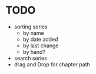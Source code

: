 # TODO

- sorting series
    - by name
    - by date added
    - by last change
    - by hand?
- search series
- drag and Drop for chapter path
